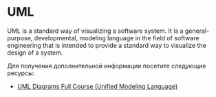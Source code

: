 # UML

UML is a standard way of visualizing a software system. It is a general-purpose, developmental, modeling language in the field of software engineering that is intended to provide a standard way to visualize the design of a system.

Для получения дополнительной информации посетите следующие ресурсы:

- [UML Diagrams Full Course (Unified Modeling Language)](https://www.youtube.com/watch?v=WnMQ8HlmeXc)
